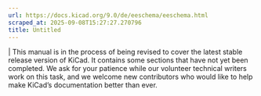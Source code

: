 ```yaml
---
url: https://docs.kicad.org/9.0/de/eeschema/eeschema.html
scraped_at: 2025-09-08T15:27:27.270796
title: Untitled
---
```


|  This manual is in the process of being revised to cover the latest stable
release version of KiCad. It contains some sections that have not yet been
completed. We ask for your patience while our volunteer technical writers work
on this task, and we welcome new contributors who would like to help make
KiCad’s documentation better than ever.


